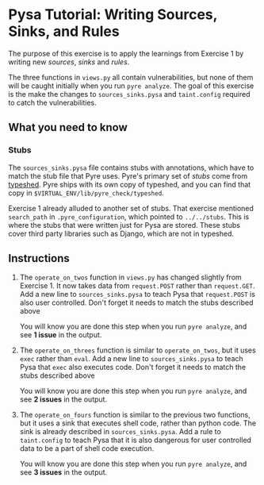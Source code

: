 # Pysa Tutorial: Writing Sources, Sinks, and Rules

The purpose of this exercise is to apply the learnings from Exercise 1 by
writing new _sources_, _sinks_ and _rules_.

The three functions in `views.py` all contain vulnerabilities, but none of them
will be caught initially when you run `pyre analyze`. The goal of this exercise
is the make the changes to `sources_sinks.pysa` and `taint.config` required to
catch the vulnerabilities.

## What you need to know

### Stubs

The `sources_sinks.pysa` file contains stubs with annotations, which have to
match the stub file that Pyre uses. Pyre's primary set of _stubs_ come from
[typeshed](https://github.com/python/typeshed). Pyre ships with its own copy of
typeshed, and you can find that copy in `$VIRTUAL_ENV/lib/pyre_check/typeshed`.

Exercise 1 already alluded to another set of stubs. That exercise mentioned
`search_path` in `.pyre_configuration`, which pointed to `../../stubs`. This is
where the stubs that were written just for Pysa are stored. These stubs cover
third party libraries such as Django, which are not in typeshed.

## Instructions

1. The `operate_on_twos` function in `views.py` has changed slightly from
   Exercise 1. It now takes data from `request.POST` rather than `request.GET`.
   Add a new line to `sources_sinks.pysa` to teach Pysa that `request.POST` is
   also user controlled. Don't forget it needs to match the stubs described
   above

   You will know you are done this step when you run `pyre analyze`, and see **1
   issue** in the output.

1. The `operate_on_threes` function is similar to `operate_on_twos`, but it uses
   `exec` rather than `eval`. Add a new line to `sources_sinks.pysa` to teach
   Pysa that `exec` also executes code. Don't forget it needs to match the stubs
   described above

   You will know you are done this step when you run `pyre analyze`, and see **2
   issues** in the output.

1. The `operate_on_fours` function is similar to the previous two functions, but
   it uses a sink that executes shell code, rather than python code. The sink is
   already described in `sources_sinks.pysa`. Add a rule to `taint.config` to
   teach Pysa that it is also dangerous for user controlled data to be a part of
   shell code execution.

   You will know you are done this step when you run `pyre analyze`, and see **3
   issues** in the output.
